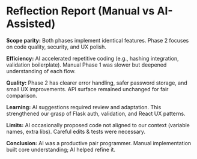 # Reflection Report (Manual vs AI-Assisted)

**Scope parity:** Both phases implement identical features. Phase 2 focuses on code quality, security, and UX polish.

**Efficiency:** AI accelerated repetitive coding (e.g., hashing integration, validation boilerplate). Manual Phase 1 was slower but deepened understanding of each flow.

**Quality:** Phase 2 has clearer error handling, safer password storage, and small UX improvements. API surface remained unchanged for fair comparison.

**Learning:** AI suggestions required review and adaptation. This strengthened our grasp of Flask auth, validation, and React UX patterns.

**Limits:** AI occasionally proposed code not aligned to our context (variable names, extra libs). Careful edits & tests were necessary.

**Conclusion:** AI was a productive pair programmer. Manual implementation built core understanding; AI helped refine it.
